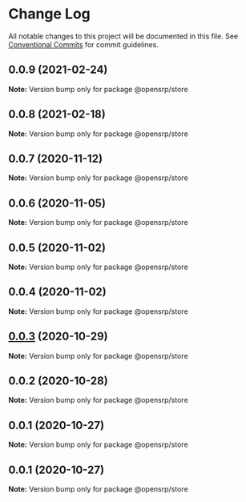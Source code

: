# Change Log

All notable changes to this project will be documented in this file.
See [Conventional Commits](https://conventionalcommits.org) for commit guidelines.

## 0.0.9 (2021-02-24)

**Note:** Version bump only for package @opensrp/store

## 0.0.8 (2021-02-18)

**Note:** Version bump only for package @opensrp/store

## 0.0.7 (2020-11-12)

**Note:** Version bump only for package @opensrp/store

## 0.0.6 (2020-11-05)

**Note:** Version bump only for package @opensrp/store

## 0.0.5 (2020-11-02)

**Note:** Version bump only for package @opensrp/store

## 0.0.4 (2020-11-02)

**Note:** Version bump only for package @opensrp/store

## [0.0.3](https://github.com/opensrp/web/compare/@opensrp/store@0.0.2...@opensrp/store@0.0.3) (2020-10-29)

**Note:** Version bump only for package @opensrp/store

## 0.0.2 (2020-10-28)

**Note:** Version bump only for package @opensrp/store

## 0.0.1 (2020-10-27)

**Note:** Version bump only for package @opensrp/store

## 0.0.1 (2020-10-27)

**Note:** Version bump only for package @opensrp/store
